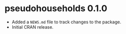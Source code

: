 # pseudohouseholds 0.1.0

* Added a `NEWS.md` file to track changes to the package.
* Initial CRAN release.
